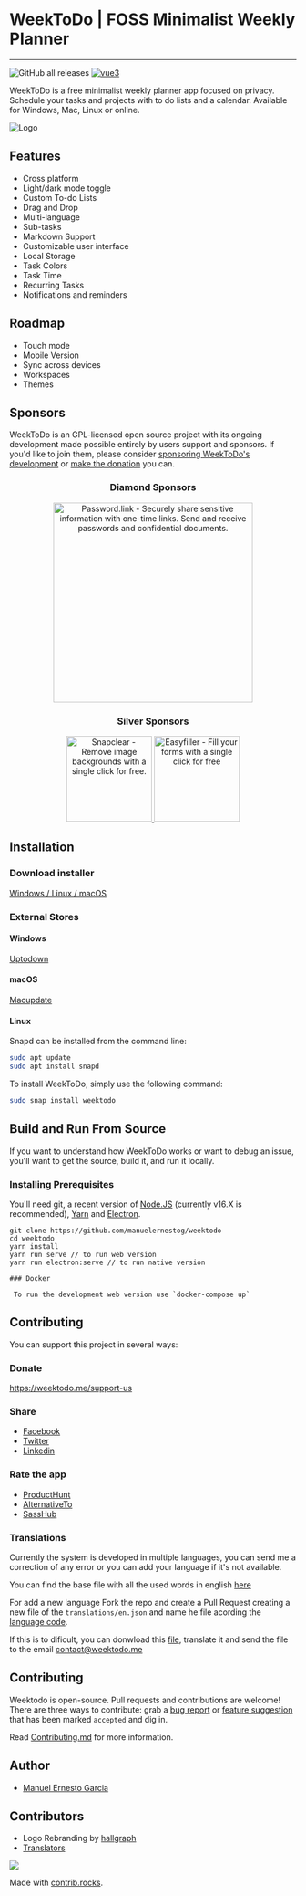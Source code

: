 # WeekToDo | FOSS Minimalist Weekly Planner
---
![GitHub all releases](https://img.shields.io/github/downloads/zuntek/weektodoweb/total) 
[![vue3](https://img.shields.io/badge/vue-3.x-brightgreen.svg)](https://vuejs.org/)

WeekToDo is a free minimalist weekly planner app focused on privacy. Schedule your tasks and projects with to do lists and a calendar. Available for Windows, Mac, Linux or online.

![Logo](https://weektodo.me/weektodo-preview.webp)

## Features

- Cross platform
- Light/dark mode toggle
- Custom To-do Lists
- Drag and Drop
- Multi-language
- Sub-tasks
- Markdown Support
- Customizable user interface
- Local Storage
- Task Colors
- Task Time
- Recurring Tasks
- Notifications and reminders

## Roadmap

- Touch mode
- Mobile Version
- Sync across devices
- Workspaces
- Themes

## Sponsors

WeekToDo is an GPL-licensed open source project with its ongoing development made possible entirely by users support and sponsors. If you'd like to join them, please consider [ sponsoring WeekToDo's development](https://weektodo.me/sponsor-us/) or [make the donation](https://weektodo.me/support-us/) you can.

<p align="center">
  <h3 align="center">Diamond Sponsors</h3>
</p>

<p align="center">
  <a target="_blank" href="https://password.link">
  <img alt="Password.link - Securely share sensitive information with one-time links. Send and receive passwords and confidential documents." src="https://weektodo.me/img/sponsors/passwordlink/wide.webp" width="350">
  </a>
</p>

<p align="center">
  <h3 align="center">Silver Sponsors</h3>
</p>

<p align="center">
  <a target="_blank" href="https://www.snapclear.app/">
    <img alt="Snapclear - Remove image backgrounds with a single click for free." src="https://weektodo.me/img/sponsors/snapclear/wide.webp" width="150">
  </a>
  <a target="_blank" href="https://chrome.google.com/webstore/detail/easyfiller-automatic-form/oaphggcbnpminjffkjgldfepehcdjndp?hl=es&authuser=0">
    <img alt="Easyfiller - Fill your forms with a single click for free" src="https://weektodo.me/img/sponsors/easyfiller/wide.webp" width="150">
  </a>
</p>

  
## Installation

### Download installer 

[Windows / Linux / macOS](https://github.com/zuntek/weektodoweb/releases/latest
) 

### External Stores

#### Windows 

[Uptodown](https://weektodo.uptodown.com/windows)

#### macOS 

[Macupdate](https://www.macupdate.com/app/mac/63506/weektodo)

#### Linux 

Snapd can be installed from the command line:

```bash
sudo apt update
sudo apt install snapd
```
To install WeekToDo, simply use the following command:
```bash
sudo snap install weektodo
```    

## Build and Run From Source

If you want to understand how WeekToDo works or want to debug an issue, you'll want to get the source, build it, and run it locally.

### Installing Prerequisites

You'll need git, a recent version of [Node.JS](https://nodejs.org/en/) (currently v16.X is recommended), [Yarn](https://yarnpkg.com/) and [Electron](https://www.electronjs.org/).

```
git clone https://github.com/manuelernestog/weektodo
cd weektodo
yarn install
yarn run serve // to run web version
yarn run electron:serve // to run native version

### Docker

 To run the development web version use `docker-compose up`

```
## Contributing

You can support this project in several ways:

### Donate

https://weektodo.me/support-us

### Share

- [Facebook](https://www.facebook.com/sharer/sharer.php?u=https%3A%2F%2Fweektodo.me%2F)
- [Twitter](https://twitter.com/intent/tweet?url=https%3A%2F%2Fweektodo.me%2F&text=)
- [Linkedin](https://www.linkedin.com/shareArticle?mini=true&url=https%3A%2F%2Fweektodo.me%2F&title=)

### Rate the app

- [ProductHunt](https://www.producthunt.com/posts/weektodo)
- [AlternativeTo](https://alternativeto.net/software/weektodo/about/)
- [SassHub](https://www.saashub.com/weektodo-reviews/new)

### Translations

Currently the system is developed in multiple languages, you can send me a correction of any error or you can add your language if it's not available.

You can find the base file with all the used words in english [here](src/assets/languages/en.json/)

For add a new language Fork the repo and create a Pull Request creating a new file of the `translations/en.json` and name he file acording the [language code](https://gist.github.com/Josantonius/b455e315bc7f790d14b136d61d9ae469). 

If this is to dificult, you can donwload this [file](src/assets/languages/en.json/), translate it and send the file to the email contact@weektodo.me
 
## Contributing

Weektodo is open-source. Pull requests and contributions are welcome! There are three ways to contribute: grab a [bug report](https://github.com/manuelernestog/issues?q=is%3Aopen+is%3Aissue+label%3Abug) or [feature suggestion](https://github.com/manuelernestog/issues?q=is%3Aissue+is%3Aopen+label%3Afeature) that has been marked `accepted` and dig in.

Read [Contributing.md](/CONTRIBUTING.md) for more information.

## Author

- [Manuel Ernesto Garcia](https://manuelernestogr.bio.link/)

## Contributors

- Logo Rebranding by [hallgraph](https://twitter.com/hallgraph)
- [Translators](https://weektodo.me/about/)

<a href="https://github.com/manuelernestog/weektodo/graphs/contributors">
  <img src="https://contrib.rocks/image?repo=manuelernestog/weektodo" />
</a>



Made with [contrib.rocks](https://contrib.rocks).

  
